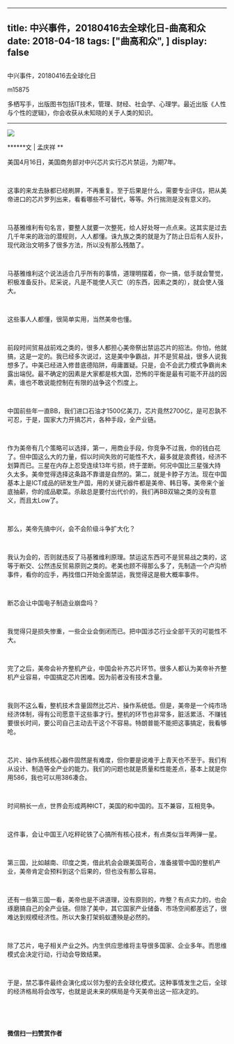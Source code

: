 
---
title:   中兴事件，20180416去全球化日-曲高和众
date: 2018-04-18
tags: ["曲高和众", ]
display: false
---


## 



中兴事件，20180416去全球化日




m15875




多栖写手，出版图书包括IT技术，管理、财经、社会学、心理学。最近出版《人性与个性的逻辑》，你会收获从未知晓的关于人类的知识。


****

<img class="" data-ratio="0.5022522522522522" data-s="300,640" src="https://mmbiz.qpic.cn/mmbiz_jpg/fxGMiaL5Zj1j1yWM4Jn7uMibWH5tAxQg3Klb5LX33kc9nRic1XKNYO8L4Ieia17bQFHErMZIzTpGhhqZJsCD7qMmNg/640?wx_fmt=jpeg" data-type="jpeg" data-w="444" style=""/>

******文 | 孟庆祥 **



美国4月16日，美国商务部对中兴芯片实行芯片禁运，为期7年。

&nbsp;

这事的来龙去脉都已经刷屏，不再重复。至于后果是什么，需要专业评估，把从美帝进口的芯片罗列出来，看看哪些不可替代，等等。外行揣测是没有意义的。

&nbsp;

马基雅维利有句名言，要整人就要一次整死，给人好处呀一点点来。这其实是过去几千年来的政治的潜规则，人人都懂。诛九族之类的就是为了防止日后有人反扑，现代政治文明多了很多方法，所以没有那么残酷了。

&nbsp;

马基雅维利这个说法适合几乎所有的事情，道理明摆着，你一搞，低手就会警觉，积极准备反扑。尼采说，凡是不能使人灭亡（的东西，因素之类的），就会使人强大。

&nbsp;

这些事人人都懂，很简单实用，当然美帝也懂。

&nbsp;

前段时间贸易战前戏之类的，很多人都担心美帝祭出禁运芯片的招法。你怕，他就搞，这是一定的。我已经多次说过，这是美中争霸战，并不是贸易战，很多人说我想多了。中美已经进入修昔底德陷阱，毋庸置疑。只是，会不会武力模式争霸尚未露出端倪。最不确定的因素是大家都是核大国，恐怖的平衡是最有可能不开战的因素，谁也不敢说能控制在有限的战争这个烈度上。

&nbsp;

中国前些年一直BB，我们进口石油才1500亿美刀，芯片竟然2700亿，是可忍孰不可忍，于是，国家大力开搞芯片，各种手段，全产业链。

&nbsp;

作为美帝有几个策略可以选择，第一，用商业手段，你竞争不过我，你的钱白花了。但中国这么大的力量，假以时间失败的可能性不大，最多就是浪费钱，经济不划算而已。三星在内存上忍受连续13年亏损，终于垄断。何况中国比三星强大持久太多。美帝觉得选择这条路不靠谱是自然的。第二，就是卡脖子方法。现在中国基本上是ICT成品的研发生产国，用的关键元器件都是美帝、韩日等。美帝来个釜底抽薪，你的成品歇菜。杀敌总是要付出代价的，我们再BB双输之类的没有意义，而且太Low了。

&nbsp;

那么，美帝先搞中兴，会不会阶级斗争扩大化？

&nbsp;

我认为会的，否则就违反了马基雅维利原理。禁运这东西可不是贸易战之类的，这等于断交、公然违反贸易原则之类的。老美也顾不得那么多了，先制造一个卢沟桥事件，看你的应手，再找借口开始全面禁运，我觉得这是极大概率事件。

&nbsp;

断芯会让中国电子制造业崩盘吗？

&nbsp;

我觉得只是损失惨重，一些企业会倒闭而已。把中国涉芯行业全部干灭的可能性不大。

&nbsp;

完了之后，美帝会补齐整机产业，中国会补齐芯片环节。很多人都认为美帝补齐整机产业容易，中国搞定芯片困难。因为前者没有技术含量。

&nbsp;

我则不这么看，整机技术含量固然比芯片、操作系统低。但是，美帝是一个纯市场经济体制，得有公司愿意干这些事才行。整机的环节也非常多，脏活累活、不赚钱要很长时间，要公司自己主动去干这个不容易。特朗普能不能把这事搞定，我看够呛。

&nbsp;

芯片、操作系统核心器件固然是有难度，但你要是说难于上青天也不至于。我们有从设计、制造等全产业的能力。我们的问题也就是质量和性能差点，基本上就是你用586，我也可以用386凑合。

&nbsp;

时间稍长一点，世界会形成两种ICT，美国的和中国的。互不兼容，互相竞争。

&nbsp;

这件事，会让中国王八吃秤砣铁了心搞所有核心技术，有点类似当年两弹一星。

&nbsp;

第三国，比如越南、印度之类，借此机会会跟美国苟合，准备接管中国的整机产业，美帝肯定会预料到这个后果的，但也没有那么容易。

&nbsp;

还有一些第三国一看，美帝也是不讲道理，没有原则的，咋整？有点实力的，也会琢磨搞自己的全产业链。但除了美中，其它国家产业储备、市场空间都差远了，很难达到规模经济性。所以大象打架蚂蚁遭殃是必然的。

&nbsp;

除了芯片，电子相关产业之外。内生供应思维将主导很多国家、企业多年。而思维模式会决定行动，行动会导致结果。

&nbsp;

于是，禁芯事件最终会演化成以邻为壑的去全球化模式。这种事情发生之后，全球的经济格局将会改写，也就是说未来的棋局是今天美帝出这一招决定的。

&nbsp;

&nbsp;




**微信扫一扫赞赏作者**















